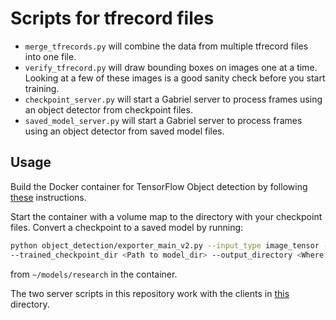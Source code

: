 # Scripts for tfrecord files

* `merge_tfrecords.py` will combine the data from multiple tfrecord files into
  one file.
* `verify_tfrecord.py` will draw bounding boxes on images one at a time. Looking
  at a few of these images is a good sanity check before you start training.
* `checkpoint_server.py` will start a Gabriel server to process frames using an
  object detector from checkpoint files.
* `saved_model_server.py` will start a Gabriel server to process frames using an
  object detector from saved model files.

## Usage

Build the Docker container for TensorFlow Object detection by following
[these](https://github.com/tensorflow/models/blob/master/research/object_detection/g3doc/tf2.md#docker-installation)
instructions.

Start the container with a volume map to the directory with your checkpoint
files. Convert a checkpoint to a saved model by running:
```bash
python object_detection/exporter_main_v2.py --input_type image_tensor --pipeline_config_path <PATH TO pipeline.config> \
--trained_checkpoint_dir <Path to model_dir> --output_directory <Where to save model>
```
from `~/models/research` in the container.

The two server scripts in this repository work with the clients in
[this](https://github.com/cmusatyalab/gabriel/tree/master/examples/round_trip)
directory.
